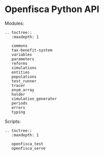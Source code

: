 # <i class="fab fa-python"></i> Openfisca Python API


Modules:

```eval_rst
.. toctree::
   :maxdepth: 1

   commons
   tax-benefit-system
   variables
   parameters
   reforms
   simulations
   entities
   populations
   test_runner
   tracer
   enum_array
   holder
   simulation_generator
   periods
   errors
   typing
```

Scripts:

```eval_rst
.. toctree::
   :maxdepth: 1

   openfisca_test
   openfisca_serve
```
